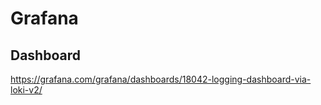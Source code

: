 # Grafana

## Dashboard

https://grafana.com/grafana/dashboards/18042-logging-dashboard-via-loki-v2/